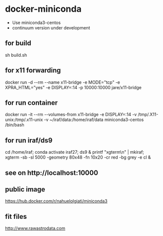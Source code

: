 # docker-miniconda
- Use miniconda3-centos
- continuum version under development

## for build
sh build.sh

## for x11 forwarding
docker run -d
--rm
--name x11-bridge
-e MODE="tcp"
-e XPRA_HTML="yes"
-e DISPLAY=:14
-p 10000:10000
jare/x11-bridge

## for run container
docker run -it
--rm
--volumes-from x11-bridge
-e DISPLAY=:14
-v /tmp/.X11-unix:/tmp/.x11-unix
-v ~/iraf/data:/home/iraf/data
miniconda3-centos
/bin/bash

## for run iraf/ds9
cd /home/iraf; conda activate iraf27; ds9 & printf "xgterm\n" | mkiraf; xgterm -sb -sl 5000 -geometry 80x48 -fn 10x20 -cr red -bg grey -e cl &

## see on http://localhost:10000

## public image
https://hub.docker.com/r/nahuelolgiati/miniconda3

## fit files
http://www.rawastrodata.com
